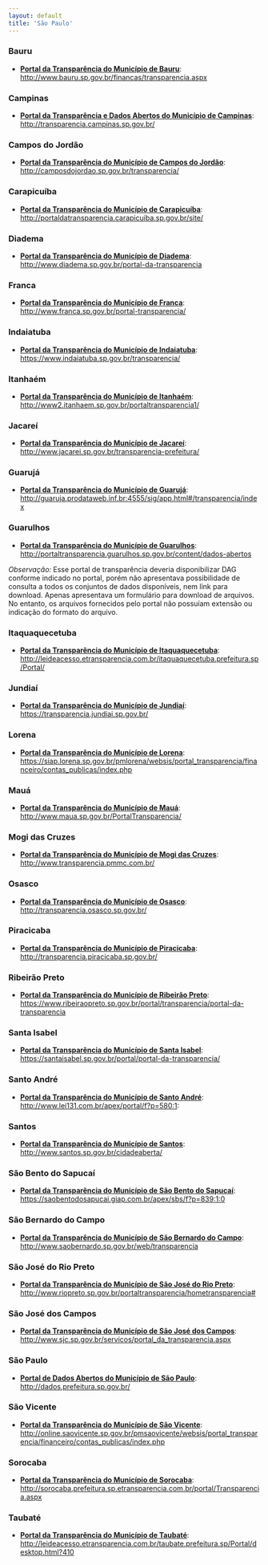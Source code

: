 ```yaml
---
layout: default
title: 'São Paulo'
---
```


### Bauru

- **[Portal da Transparência do Município de Bauru](http://www.bauru.sp.gov.br/financas/transparencia.aspx)**: http://www.bauru.sp.gov.br/financas/transparencia.aspx

### Campinas

- **[Portal da Transparência e Dados Abertos do Município de Campinas](http://transparencia.campinas.sp.gov.br/)**: http://transparencia.campinas.sp.gov.br/

### Campos do Jordão

-   **[Portal da Transparência do Município de Campos do Jordão](http://camposdojordao.sp.gov.br/transparencia/)**: http://camposdojordao.sp.gov.br/transparencia/

### Carapicuíba

- **[Portal da Transparência do Município de Carapicuíba](http://portaldatransparencia.carapicuiba.sp.gov.br/site/)**: http://portaldatransparencia.carapicuiba.sp.gov.br/site/

### Diadema

- **[Portal da Transparência do Município de Diadema](http://www.diadema.sp.gov.br/portal-da-transparencia)**: http://www.diadema.sp.gov.br/portal-da-transparencia

### Franca

- **[Portal da Transparência do Município de Franca](http://www.franca.sp.gov.br/portal-transparencia/)**: http://www.franca.sp.gov.br/portal-transparencia/

### Indaiatuba

-   **[Portal da Transparência do Município de Indaiatuba](https://www.indaiatuba.sp.gov.br/transparencia/)**: https://www.indaiatuba.sp.gov.br/transparencia/

### Itanhaém

-   **[Portal da Transparência do Município de Itanhaém](http://www2.itanhaem.sp.gov.br/portaltransparencia1/)**: http://www2.itanhaem.sp.gov.br/portaltransparencia1/


### Jacareí

-   **[Portal da Transparência do Município de Jacareí](http://www.jacarei.sp.gov.br/transparencia-prefeitura/)**: http://www.jacarei.sp.gov.br/transparencia-prefeitura/

### Guarujá

- **[Portal da Transparência do Município de Guarujá](http://guaruja.prodataweb.inf.br:4555/sig/app.html#/transparencia/index)**: http://guaruja.prodataweb.inf.br:4555/sig/app.html#/transparencia/index

### Guarulhos

- **[Portal da Transparência do Município de Guarulhos](http://portaltransparencia.guarulhos.sp.gov.br/content/dados-abertos)**: http://portaltransparencia.guarulhos.sp.gov.br/content/dados-abertos

_Observação:_ Esse portal de transparência deveria disponibilizar DAG conforme indicado no portal, porém não apresentava possibilidade de consulta a todos os conjuntos de dados disponíveis, nem link para download. Apenas apresentava um formulário para download de arquivos. No entanto, os arquivos fornecidos pelo portal não possuíam extensão ou indicação do formato do arquivo.

### Itaquaquecetuba

- **[Portal da Transparência do Município de Itaquaquecetuba](http://leideacesso.etransparencia.com.br/itaquaquecetuba.prefeitura.sp/Portal/)**: http://leideacesso.etransparencia.com.br/itaquaquecetuba.prefeitura.sp/Portal/

### Jundiaí

- **[Portal da Transparência do Município de Jundiaí](https://transparencia.jundiai.sp.gov.br/)**: https://transparencia.jundiai.sp.gov.br/

### Lorena

-   **[Portal da Transparência do Município de Lorena](https://siap.lorena.sp.gov.br/pmlorena/websis/portal_transparencia/financeiro/contas_publicas/index.php)**: https://siap.lorena.sp.gov.br/pmlorena/websis/portal_transparencia/financeiro/contas_publicas/index.php

### Mauá

- **[Portal da Transparência do Município de Mauá](http://www.maua.sp.gov.br/PortalTransparencia/)**: http://www.maua.sp.gov.br/PortalTransparencia/

### Mogi das Cruzes

- **[Portal da Transparência do Município de Mogi das Cruzes](http://www.transparencia.pmmc.com.br/)**: http://www.transparencia.pmmc.com.br/

### Osasco

- **[Portal da Transparência do Município de Osasco](http://transparencia.osasco.sp.gov.br/)**: http://transparencia.osasco.sp.gov.br/

### Piracicaba

- **[Portal da Transparência do Município de Piracicaba](http://transparencia.piracicaba.sp.gov.br/)**: http://transparencia.piracicaba.sp.gov.br/

### Ribeirão Preto

- **[Portal da Transparência do Município de Ribeirão Preto](https://www.ribeiraopreto.sp.gov.br/portal/transparencia/portal-da-transparencia)**: https://www.ribeiraopreto.sp.gov.br/portal/transparencia/portal-da-transparencia


### Santa Isabel

-   **[Portal da Transparência do Município de Santa Isabel](https://santaisabel.sp.gov.br/portal/portal-da-transparencia/)**: https://santaisabel.sp.gov.br/portal/portal-da-transparencia/

### Santo André

- **[Portal da Transparência do Município de Santo André](http://www.lei131.com.br/apex/portal/f?p=580:1:)**: http://www.lei131.com.br/apex/portal/f?p=580:1:

### Santos

- **[Portal da Transparência do Município de Santos](http://www.santos.sp.gov.br/cidadeaberta/)**: http://www.santos.sp.gov.br/cidadeaberta/

### São Bento do Sapucaí

-   **[Portal da Transparência do Município de São Bento do Sapucaí](https://saobentodosapucai.giap.com.br/apex/sbs/f?p=839:1:0)**: https://saobentodosapucai.giap.com.br/apex/sbs/f?p=839:1:0

### São Bernardo do Campo

- **[Portal da Transparência do Município de São Bernardo do Campo](http://www.saobernardo.sp.gov.br/web/transparencia)**: http://www.saobernardo.sp.gov.br/web/transparencia

### São José do Rio Preto

- **[Portal da Transparência do Município de São José do Rio Preto](http://www.riopreto.sp.gov.br/portaltransparencia/hometransparencia#)**: http://www.riopreto.sp.gov.br/portaltransparencia/hometransparencia#

### São José dos Campos

- **[Portal da Transparência do Município de São José dos Campos](http://www.sjc.sp.gov.br/servicos/portal_da_transparencia.aspx)**: http://www.sjc.sp.gov.br/servicos/portal_da_transparencia.aspx

### São Paulo

- **[Portal de Dados Abertos do Município de São Paulo](http://dados.prefeitura.sp.gov.br/)**: http://dados.prefeitura.sp.gov.br/

### São Vicente

- **[Portal da Transparência do Município de São Vicente](http://online.saovicente.sp.gov.br/pmsaovicente/websis/portal_transparencia/financeiro/contas_publicas/index.php)**: http://online.saovicente.sp.gov.br/pmsaovicente/websis/portal_transparencia/financeiro/contas_publicas/index.php

### Sorocaba

- **[Portal da Transparência do Município de Sorocaba](http://sorocaba.prefeitura.sp.etransparencia.com.br/portal/Transparencia.aspx)**: http://sorocaba.prefeitura.sp.etransparencia.com.br/portal/Transparencia.aspx

### Taubaté

-   **[Portal da Transparência do Município de Taubaté](http://leideacesso.etransparencia.com.br/taubate.prefeitura.sp/Portal/desktop.html?410)**: http://leideacesso.etransparencia.com.br/taubate.prefeitura.sp/Portal/desktop.html?410
